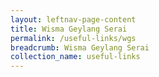 ```yaml
---
layout: leftnav-page-content
title: Wisma Geylang Serai
permalink: /useful-links/wgs
breadcrumb: Wisma Geylang Serai
collection_name: useful-links
---
```

